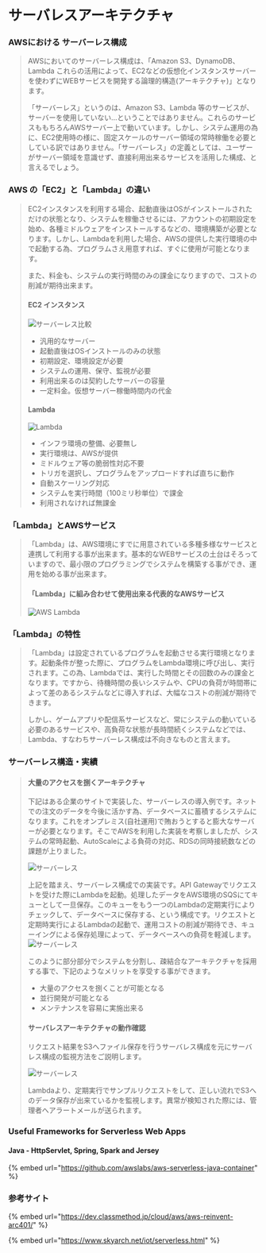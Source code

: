 # サーバレスアーキテクチャ



### AWSにおける サーバーレス構成 <a id="p02"></a>

> AWSにおいてのサーバーレス構成は、「Amazon S3、DynamoDB、Lambda これらの活用によって、EC2などの仮想化インスタンスサーバーを使わずにWEBサービスを開発する論理的構造\(アーキテクチャ\)」となります。
>
> 「サーバーレス」というのは、Amazon S3、Lambda 等のサービスが、サーバーを使用していない…ということではありません。これらのサービスももちろんAWSサーバー上で動いています。しかし、システム運用の為に、EC2使用時の様に、固定スケールのサーバー領域の常時稼働を必要としている訳ではありません。「サーバーレス」の定義としては、ユーザーがサーバー領域を意識せず、直接利用出来るサービスを活用した構成、と言えるでしょう。

###  AWS の「EC2」と「Lambda」の違い <a id="p03"></a>

> EC2インスタンスを利用する場合、起動直後はOSがインストールされただけの状態となり、システムを稼働させるには、アカウントの初期設定を始め、各種ミドルウェアをインストールするなどの、環境構築が必要となります。しかし、Lambdaを利用した場合、AWSの提供した実行環境の中で起動する為、プログラムさえ用意すれば、すぐに使用が可能となります。
>
> また、料金も、システムの実行時間のみの課金になりますので、コストの削減が期待出来ます。
>
> #### EC2 インスタンス
>
> ![&#x30B5;&#x30FC;&#x30D0;&#x30FC;&#x30EC;&#x30B9;&#x6BD4;&#x8F03;](https://www.skyarch.net/iot/asset/serverless_icon01.png?v=20190416)
>
> * 汎用的なサーバー
> * 起動直後はOSインストールのみの状態
> * 初期設定、環境設定が必要
> * システムの運用、保守、監視が必要
> * 利用出来るのは契約したサーバーの容量
> * 一定料金。仮想サーバー稼働時間内の代金
>
> #### Lambda
>
> ![Lambda](https://www.skyarch.net/iot/asset/serverless_icon02.png?v=20190416)
>
> * インフラ環境の整備、必要無し
> * 実行環境は、AWSが提供
> * ミドルウェア等の脆弱性対応不要
> * トリガを選択し、プログラムをアップロードすれば直ちに動作
> * 自動スケーリング対応
> * システムを実行時間（100ミリ秒単位）で課金
> * 利用されなければ無課金



### 「Lambda」とAWSサービス <a id="p04"></a>

> 「Lambda」は、AWS環境にすでに用意されている多種多様なサービスと連携して利用する事が出来ます。基本的なWEBサービスの土台はそろっていますので、最小限のプログラミングでシステムを構築する事ができ、運用を始める事が出来ます。
>
> #### 「Lambda」に組み合わせて使用出来る代表的なAWSサービス
>
> ![AWS Lambda](https://www.skyarch.net/iot/asset/serverless_lambda01.png?v=20190416)



### 「Lambda」の特性 <a id="p05"></a>

> 「Lambda」は設定されているプログラムを起動させる実行環境となります。起動条件が整った際に、プログラムをLambda環境に呼び出し、実行されます。この為、Lambdaでは、実行した時間とその回数のみの課金となります。ですから、待機時間の長いシステムや、CPUの負荷が時間帯によって差のあるシステムなどに導入すれば、大幅なコストの削減が期待できます。
>
> しかし、ゲームアプリや配信系サービスなど、常にシステムの動いている必要のあるサービスや、高負荷な状態が長時間続くシステムなどでは、Lambda、すなわちサーバーレス構成は不向きなものと言えます。



### サーバーレス構造・実績 <a id="p06"></a>

> #### 大量のアクセスを捌くアーキテクチャ
>
> 下記はある企業のサイトで実装した、サーバーレスの導入例です。ネットでの注文のデータを今後に活かす為、データベースに蓄積するシステムになります。これをオンプレミス\(自社運用\)で賄おうとすると膨大なサーバーが必要となります。そこでAWSを利用した実装を考察しましたが、システムの常時起動、AutoScaleによる負荷の対応、RDSの同時接続数などの課題が上りました。
>
> ![&#x30B5;&#x30FC;&#x30D0;&#x30FC;&#x30EC;&#x30B9;](https://www.skyarch.net/iot/asset/serverless_lambda02.png?v=20190416)
>
> 上記を踏まえ、サーバーレス構成での実装です。API Gatewayでリクエストを受けた際にLambdaを起動。処理したデータをAWS環境のSQSにてキューとして一旦保存。このキューをもう一つのLambdaの定期実行によりチェックして、データべースに保存する、という構成です。リクエストと定期時実行によるLambdaの起動で、運用コストの削減が期待でき、キューイングによる保存処理によって、データベースへの負荷を軽減します。![&#x30B5;&#x30FC;&#x30D0;&#x30FC;&#x30EC;&#x30B9;](https://www.skyarch.net/iot/asset/serverless_lambda03.png?v=20190416)
>
> このように部分部分でシステムを分割し、疎結合なアーキテクチャを採用する事で、下記のようなメリットを享受する事ができます。
>
> * 大量のアクセスを捌くことが可能となる
> * 並行開発が可能となる
> * メンテナンスを容易に実施出来る
>
> #### サーバレスアーキテクチャの動作確認
>
> リクエスト結果をS3へファイル保存を行うサーバレス構成を元にサーバレス構成の監視方法をご説明します。
>
> ![&#x30B5;&#x30FC;&#x30D0;&#x30FC;&#x30EC;&#x30B9;](https://www.skyarch.net/iot/asset/serverless_lambda04.png?v=20190416)
>
> Lambdaより、定期実行でサンプルリクエストをして、正しい流れでS3へのデータ保存が出来ているかを監視します。異常が検知された際には、管理者へアラートメールが送られます。



### Useful Frameworks for Serverless Web Apps

#### Java - HttpServlet, Spring, Spark and Jersey

{% embed url="https://github.com/awslabs/aws-serverless-java-container" %}



### 参考サイト

{% embed url="https://dev.classmethod.jp/cloud/aws/aws-reinvent-arc401/" %}

{% embed url="https://www.skyarch.net/iot/serverless.html" %}



